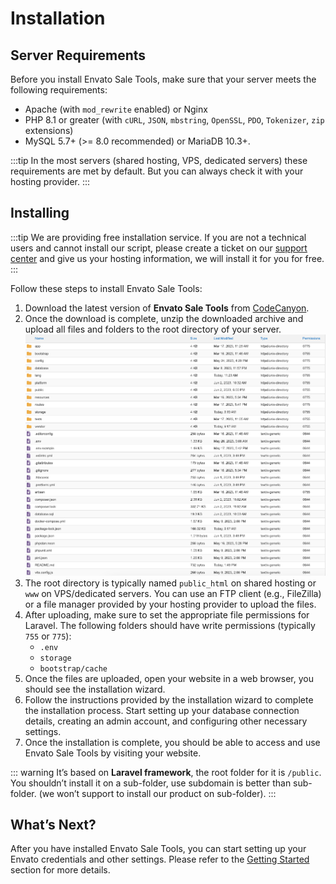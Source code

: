 # Installation

## Server Requirements

Before you install Envato Sale Tools, make sure that your server meets the following requirements:

- Apache (with `mod_rewrite` enabled) or Nginx
- PHP 8.1 or greater (with `cURL`, `JSON`, `mbstring`, `OpenSSL`, `PDO`, `Tokenizer`, `zip` extensions)
- MySQL 5.7+ (>= 8.0 recommended) or MariaDB 10.3+.

:::tip
In the most servers (shared hosting, VPS, dedicated servers) these requirements are met by default. But you can always
check it with your hosting provider.
:::

## Installing

:::tip
We are providing free installation service. If you are not a technical users and cannot install our script, please
create a ticket on our [support center](https://support.archielite.com) and give us your hosting information, we will
install it for you for free.
:::

Follow these steps to install Envato Sale Tools:

1. Download the latest version of **Envato Sale Tools** from [CodeCanyon](https://codecanyon.net/downloads).
2. Once the download is complete, unzip the downloaded archive and upload all files and folders to the root directory of
   your server.
   ![List files & folders](images/installation-1.png)
3. The root directory is typically named `public_html` on shared hosting or `www` on VPS/dedicated servers. You can use
   an FTP client (e.g., FileZilla) or a file manager provided by your hosting provider to upload the files.
4. After uploading, make sure to set the appropriate file permissions for Laravel. The following folders should have
   write permissions (typically `755` or `775`):
    - `.env`
    - `storage`
    - `bootstrap/cache`
5. Once the files are uploaded, open your website in a web browser, you should see the installation wizard.
6. Follow the instructions provided by the installation wizard to complete the installation process. Start setting up
   your database connection details, creating an admin account, and configuring other necessary settings.
7. Once the installation is complete, you should be able to access and use Envato Sale Tools by visiting your website.

::: warning
It’s based on **Laravel framework**, the root folder for it is `/public`. You shouldn’t install it on a sub-folder, use
subdomain is better than sub-folder. (we won’t support to install our product on sub-folder).
:::

## What’s Next?

After you have installed Envato Sale Tools, you can start setting up your Envato credentials and other settings. Please
refer to the [Getting Started](getting-started) section for more details.
